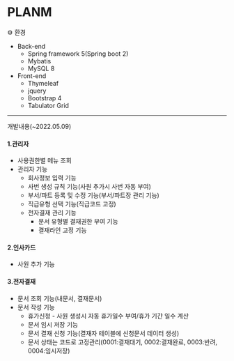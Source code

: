 # PLANM

⚙ 환경

* Back-end
  * Spring framework 5(Spring boot 2)
  * Mybatis
  * MySQL 8
* Front-end
  * Thymeleaf
  * jquery
  * Bootstrap 4
  * Tabulator Grid

---

개발내용(~2022.05.09)



#### 1.관리자

* 사용권한별 메뉴 조회
* 관리자 기능
  * 회사정보 입력 기능
  * 사번 생성 규칙 기능(사원 추가시 사번 자동 부여)
  * 부서/파트 등록 및 수정 기능(부서/파트장 관리 기능)
  * 직급유형 선택 기능(직급코드 고정)
  * 전자결재 관리 기능
    * 문서 유형별 결재권한 부여 기능
    * 결재라인 고정 기능

#### 2.인사카드

* 사원 추가 기능

#### 3.전자결재

* 문서 조회 기능(내문서, 결재문서)
* 문서 작성 기능
  * 휴가신청 - 사원 생성시 자동 휴가일수 부여/휴가 기간 일수 계산
  * 문서 임시 저장 기능
  * 문서 결재 신청 기능(결재자 테이블에 신청문서 데이터 생성)
  * 문서 상태는 코드로 고정관리(0001:결재대기, 0002:결재완료, 0003:반려, 0004:임시저장)